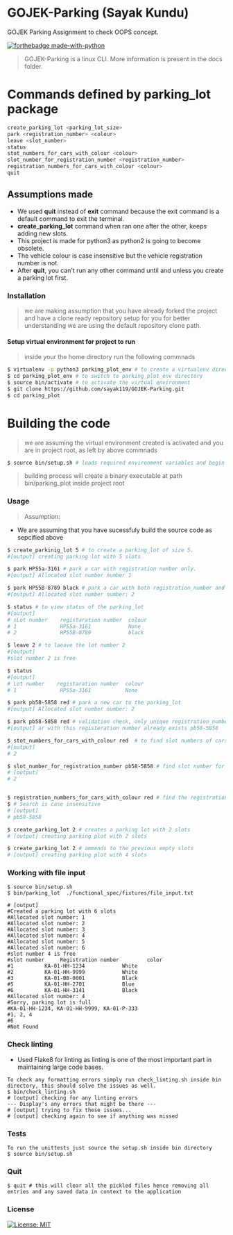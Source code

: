 # GOJEK-Parking (Sayak Kundu)
GOJEK Parking Assignment to check OOPS concept.

[![forthebadge made-with-python](http://ForTheBadge.com/images/badges/made-with-python.svg)](https://www.python.org/)

> GOJEK-Parking is a linux CLI. More information is present in the docs folder.
# Commands defined by parking_lot package
```sh
create_parking_lot <parking_lot_size>
park <registration_number> <colour>
leave <slot_number>
status
stot_numbers_for_cars_with_colour <colour>
slot_number_for_registration_number <registration_number>
registration_numbers_for_cars_with_colour <colour>
quit
```

## Assumptions made
* We used **quit** instead of **exit** command because the exit command is a default command to exit the terminal.
* **create_parking_lot** command when ran one after the other, keeps adding new slots.
* This project is made for python3 as python2 is going to become obsolete.
* The vehicle colour is case insensitive but the vehicle registration number is not.
* After **quit**, you can't run any other command until and unless you create a parking lot first.


### Installation
> we are making assumption that you have already forked the project and have a clone ready repository setup for you
> for better understanding we are using the default repository clone path.


#### Setup virtual environment for project to run
> inside your the home directory run the following commnads
```sh
$ virtualenv -p python3 parking_plot_env # to create a virtualenv directory named parking_plot_env
$ cd parking_plot_env # to switch to parking_plot_env directory
$ source bin/activate # to activate the virtual environment
$ git clone https://github.com/sayak119/GOJEK-Parking.git
$ cd parking_plot
```

# Building the code
> we are assuming the virtual environment created is activated
> and you are in project root, as left by above commnads
```sh
$ source bin/setup.sh # loads required environment variables and begin build process
```
> building process will create a binary executable at path bin/parking_plot inside project root


### Usage
> Assumption:
- We are assuming that you have sucessfuly build the source code as sepcified above
```sh
$ create_parkinig_lot 5 # to create a parking_lot of size 5.
#[output] creating parking lot with 5 slots

$ park HP55a-3161 # park a car with registration number only.
#[output] Allocated slot number number 1

$ park HP55B-8789 black # park a car with both registration_number and colour.
#[output] Allocated slot number number: 2

$ status # to view status of the parking_lot
#[output]
# sLot number    registaration number  colour
# 1              HP55a-3161            None
# 2              HP55B-8789            black

$ leave 2 # to laeave the lot number 2
#[output]
#slot number 2 is free

$ status
#[output]
# Lot number    registaration number  colour
# 1              HP55a-3161           None

$ park pb58-5858 red # park a new car to the parking_lot
#[output] Allocated slot number number: 2

$ park pb58-5858 red # validation check, only unique registration_number will enter
#[output] ar with this registeration number already exists pb58-5858

$ stot_numbers_for_cars_with_colour red  # to find slot numbers of cars with color red, also search is case insensitive
#[output]
# 2

$ slot_number_for_registration_number pb58-5858 # find slot number for registration number pb58-5858
# [output]
# 2


$ registration_numbers_for_cars_with_colour red # find the registration number of vehicle pared in parking plot with color red
$ # Search is case insensitive
# [output]
# pb58-5858

$ create_parking_lot 2 # creates a parking lot with 2 slots
# [output] creating parking plot with 2 slots

$ create_parking_lot 2 # ammends to the previous empty slots
# [output] creating parking plot with 4 slots


```


### Working with file input
```
$ source bin/setup.sh
$ bin/parking_lot  ./functional_spec/fixtures/file_input.txt

# [output]
#Created a parking lot with 6 slots
#Allocated slot number: 1
#Allocated slot number: 2
#Allocated slot number: 3
#Allocated slot number: 4
#Allocated slot number: 5
#Allocated slot number: 6
#slot number 4 is free
#slot number	 Registration number		 color
#1			KA-01-HH-1234			 White
#2			KA-01-HH-9999			 White
#3			KA-01-BB-0001			 Black
#5			KA-01-HH-2701			 Blue
#6			KA-01-HH-3141			 Black
#Allocated slot number: 4
#Sorry, parking lot is full
#KA-01-HH-1234, KA-01-HH-9999, KA-01-P-333
#1, 2, 4
#6
#Not Found
```


### Check linting
* Used Flake8 for linting as linting is one of the most important part in maintaining large code bases.
```
To check any formatting errors simply run check_linting.sh inside bin directory, this should solve the issues as well.
$ bin/check_linting.sh
# [output] checking for any linting errors
---	Display's any errors that might be there ---
# [output] trying to fix these issues...
# [output] checking again to see if anything was missed
```


### Tests
```
To run the unittests just source the setup.sh inside bin directory
$ source bin/setup.sh
```


### Quit
```
$ quit # this will clear all the pickled files hence removing all entries and any saved data in context to the application
```


### License

[![License: MIT](https://img.shields.io/badge/License-MIT-yellow.svg)](https://opensource.org/licenses/MIT)
